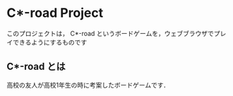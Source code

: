 # C*-road Project

このプロジェクトは， C*-road というボードゲームを，ウェブブラウザでプレイできるようにするものです


## C*-road とは

高校の友人が高校1年生の時に考案したボードゲームです．
